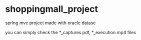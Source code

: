 # shoppingmall_project
spring mvc project made with oracle datase 

you can simply check the *_captures.pdf, *_execution.mp4 files

